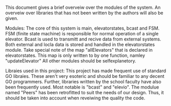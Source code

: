 This document gives a brief overveiw over the modules of the system. An overveiw over libraries that has not been written by the authors will also be given.

Modules:
The core of this system is main, elevatorstates, bcast and FSM. FSM (finite state machine) is responsible for normal operation of a single elevator. 
Bcast is used to transmitt and recive data from external systems. Both external and locla data is stored and handled in the elevatorstates module. 
Take special note of the map "allElevators" that is declared in elevatorstates. This map is only written to by one function, namley "updateElevator"
All other modules should be selfexplanetory.

Libraies used in this project:
This project has made frequent use of standard GO libraies. These aren't very esoteric and should be familiar to any decent GO programmers. Further, libraries written by the school faculty have also been frequently used. Most notable is "bcast" and "elevio". The modulue named "Peers" has been retrofitted to suit the needs of our design. Thus, it should be taken into account when reveiwing the quality the code.